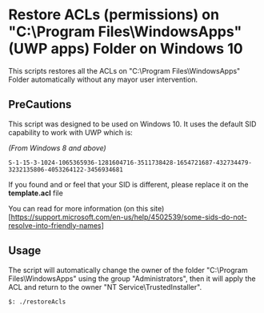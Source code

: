 # Restore ACLs (permissions) on "C:\Program Files\WindowsApps" (UWP apps) Folder on Windows 10

This scripts restores all the ACLs on "C:\Program Files\WindowsApps" Folder automatically without any mayor user intervention.

## PreCautions
This script was designed to be used on Windows 10.
It uses the default SID capability to work with UWP which is:

*(From Windows 8 and above)*

`S-1-15-3-1024-1065365936-1281604716-3511738428-1654721687-432734479-3232135806-4053264122-3456934681`

If you found and or feel that your SID is different, please replace it on the **template.acl** file

You can read for more information (on this site)[https://support.microsoft.com/en-us/help/4502539/some-sids-do-not-resolve-into-friendly-names]
## Usage
The script will automatically change the owner of the folder "C:\Program Files\WindowsApps" using the group "Administrators", then it will apply the ACL and return to the owner "NT Service\TrustedInstaller".

```
$: ./restoreAcls
